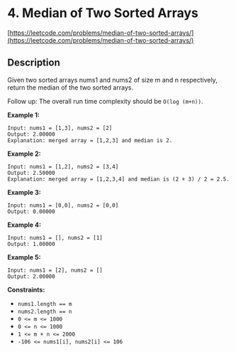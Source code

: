 # 4. Median of Two Sorted Arrays

[https://leetcode.com/problems/median-of-two-sorted-arrays/](https://leetcode.com/problems/median-of-two-sorted-arrays/)

## Description

Given two sorted arrays nums1 and nums2 of size m and n respectively, return the median of the two sorted arrays.

Follow up: The overall run time complexity should be `O(log (m+n))`.

**Example 1:**

    Input: nums1 = [1,3], nums2 = [2]
    Output: 2.00000
    Explanation: merged array = [1,2,3] and median is 2.

**Example 2:**

    Input: nums1 = [1,2], nums2 = [3,4]
    Output: 2.50000
    Explanation: merged array = [1,2,3,4] and median is (2 + 3) / 2 = 2.5.

**Example 3:**

    Input: nums1 = [0,0], nums2 = [0,0]
    Output: 0.00000

**Example 4:**

    Input: nums1 = [], nums2 = [1]
    Output: 1.00000

**Example 5:**

    Input: nums1 = [2], nums2 = []
    Output: 2.00000

**Constraints:**

* `nums1.length == m`
* `nums2.length == n`
* `0 <= m <= 1000`
* `0 <= n <= 1000`
* `1 <= m + n <= 2000`
* `-106 <= nums1[i], nums2[i] <= 106`
